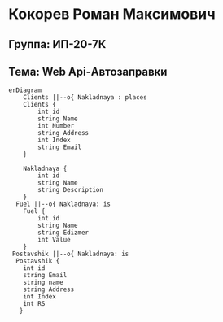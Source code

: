 **Кокорев Роман Максимович**
===============================
Группа: ИП-20-7К
-------------------------------
Тема: Web Api-Автозаправки
-------------------------------
```mermaid
erDiagram
    Clients ||--o{ Nakladnaya : places
    Clients {
        int id
        string Name
        int Number
        string Address
        int Index
        string Email
    }
  
    Nakladnaya {
        int id
        string Name
        string Description
    }
  Fuel ||--o{ Nakladnaya: is
    Fuel {
        int id
        string Name
        string Edizmer
        int Value
    }
 Postavshik ||--o{ Nakladnaya: is
  Postavshik {
    int id
    string Email
    string name
    string Address
    int Index
    int RS   
   }
```
